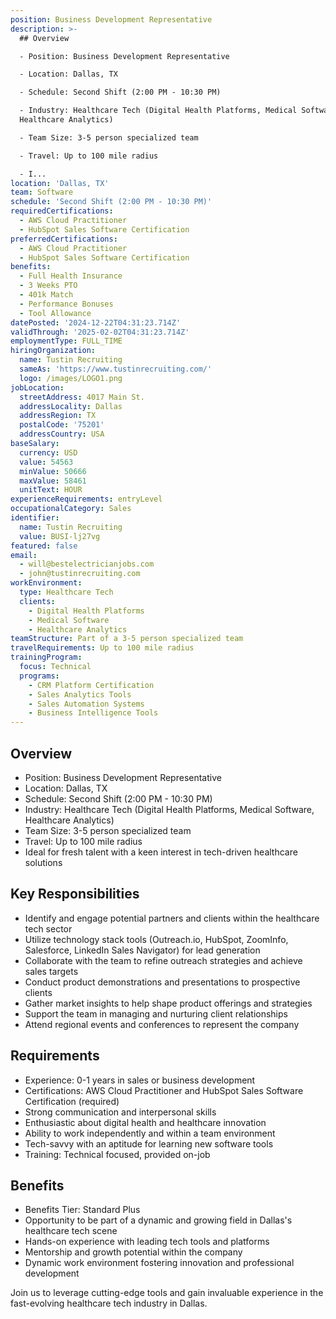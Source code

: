 ```yaml
---
position: Business Development Representative
description: >-
  ## Overview

  - Position: Business Development Representative

  - Location: Dallas, TX

  - Schedule: Second Shift (2:00 PM - 10:30 PM)

  - Industry: Healthcare Tech (Digital Health Platforms, Medical Software,
  Healthcare Analytics)

  - Team Size: 3-5 person specialized team

  - Travel: Up to 100 mile radius

  - I...
location: 'Dallas, TX'
team: Software
schedule: 'Second Shift (2:00 PM - 10:30 PM)'
requiredCertifications:
  - AWS Cloud Practitioner
  - HubSpot Sales Software Certification
preferredCertifications:
  - AWS Cloud Practitioner
  - HubSpot Sales Software Certification
benefits:
  - Full Health Insurance
  - 3 Weeks PTO
  - 401k Match
  - Performance Bonuses
  - Tool Allowance
datePosted: '2024-12-22T04:31:23.714Z'
validThrough: '2025-02-02T04:31:23.714Z'
employmentType: FULL_TIME
hiringOrganization:
  name: Tustin Recruiting
  sameAs: 'https://www.tustinrecruiting.com/'
  logo: /images/LOGO1.png
jobLocation:
  streetAddress: 4017 Main St.
  addressLocality: Dallas
  addressRegion: TX
  postalCode: '75201'
  addressCountry: USA
baseSalary:
  currency: USD
  value: 54563
  minValue: 50666
  maxValue: 58461
  unitText: HOUR
experienceRequirements: entryLevel
occupationalCategory: Sales
identifier:
  name: Tustin Recruiting
  value: BUSI-lj27vg
featured: false
email:
  - will@bestelectricianjobs.com
  - john@tustinrecruiting.com
workEnvironment:
  type: Healthcare Tech
  clients:
    - Digital Health Platforms
    - Medical Software
    - Healthcare Analytics
teamStructure: Part of a 3-5 person specialized team
travelRequirements: Up to 100 mile radius
trainingProgram:
  focus: Technical
  programs:
    - CRM Platform Certification
    - Sales Analytics Tools
    - Sales Automation Systems
    - Business Intelligence Tools
---
```




## Overview
- Position: Business Development Representative
- Location: Dallas, TX
- Schedule: Second Shift (2:00 PM - 10:30 PM)
- Industry: Healthcare Tech (Digital Health Platforms, Medical Software, Healthcare Analytics)
- Team Size: 3-5 person specialized team
- Travel: Up to 100 mile radius
- Ideal for fresh talent with a keen interest in tech-driven healthcare solutions

## Key Responsibilities
- Identify and engage potential partners and clients within the healthcare tech sector
- Utilize technology stack tools (Outreach.io, HubSpot, ZoomInfo, Salesforce, LinkedIn Sales Navigator) for lead generation
- Collaborate with the team to refine outreach strategies and achieve sales targets
- Conduct product demonstrations and presentations to prospective clients
- Gather market insights to help shape product offerings and strategies
- Support the team in managing and nurturing client relationships
- Attend regional events and conferences to represent the company

## Requirements
- Experience: 0-1 years in sales or business development
- Certifications: AWS Cloud Practitioner and HubSpot Sales Software Certification (required)
- Strong communication and interpersonal skills
- Enthusiastic about digital health and healthcare innovation
- Ability to work independently and within a team environment
- Tech-savvy with an aptitude for learning new software tools
- Training: Technical focused, provided on-job

## Benefits
- Benefits Tier: Standard Plus
- Opportunity to be part of a dynamic and growing field in Dallas's healthcare tech scene
- Hands-on experience with leading tech tools and platforms
- Mentorship and growth potential within the company
- Dynamic work environment fostering innovation and professional development

Join us to leverage cutting-edge tools and gain invaluable experience in the fast-evolving healthcare tech industry in Dallas.
